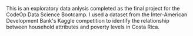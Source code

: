This is an exploratory data anlysis completed as the final project for the CodeOp Data Science Bootcamp.
I used a dataset from the Inter-American Development Bank's Kaggle competition to identify the relationship between household attributes and poverty levels in Costa Rica.

